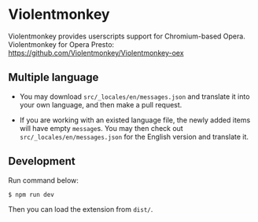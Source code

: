 Violentmonkey
=============

Violentmonkey provides userscripts support for Chromium-based Opera.  
Violentmonkey for Opera Presto: <https://github.com/Violentmonkey/Violentmonkey-oex>

Multiple language
---
* You may download `src/_locales/en/messages.json` and translate it into your
  own language, and then make a pull request.

* If you are working with an existed language file, the newly added items will
  have empty `message`s.
  You may then check out `src/_locales/en/messages.json` for the English version
  and translate it.

Development
---
Run command below:

``` sh
$ npm run dev
```

Then you can load the extension from `dist/`.
